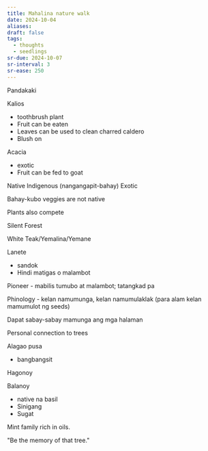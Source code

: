 ```yaml
---
title: Mahalina nature walk
date: 2024-10-04
aliases: 
draft: false
tags:
  - thoughts
  - seedlings
sr-due: 2024-10-07
sr-interval: 3
sr-ease: 250
---
```

Pandakaki

Kalios
- toothbrush plant
- Fruit can be eaten
- Leaves can be used to clean charred caldero
- Blush on

Acacia
- exotic
- Fruit can be fed to goat

Native
Indigenous (nangangapit-bahay)
Exotic

Bahay-kubo veggies are not native

Plants also compete

Silent Forest

White Teak/Yemalina/Yemane

Lanete
- sandok
- Hindi matigas o malambot

Pioneer - mabilis tumubo at malambot; tatangkad pa

Phinology - kelan namumunga, kelan namumulaklak (para alam kelan mamumulot ng seeds)

Dapat sabay-sabay mamunga ang mga halaman

Personal connection to trees

Alagao pusa
- bangbangsit

Hagonoy

Balanoy
- native na basil
- Sinigang
- Sugat

Mint family rich in oils.

"Be the memory of that tree."
